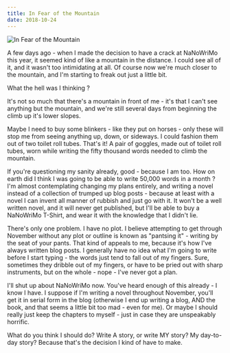 ```yaml
---
title: In Fear of the Mountain
date: 2018-10-24
---
```


![In Fear of the Mountain](https://source.unsplash.com/cckf4TsHAuw/1600x900)

A few days ago - when I made the decision to have a crack at NaNoWriMo this year, it seemed kind of like a mountain in the distance. I could see all of it, and it wasn't too intimidating at all. Of course now we're much closer to the mountain, and I'm starting to freak out just a little bit.

What the hell was I thinking ?

It's not so much that there's a mountain in front of me - it's that I can't see anything but the mountain, and we're still several days from beginning the climb up it's lower slopes.

Maybe I need to buy some blinkers - like they put on horses - only these will stop me from seeing anything up, down, or sideways. I could fashion them out of two toilet roll tubes. That's it! A pair of goggles, made out of toilet roll tubes, worn while writing the fifty thousand words needed to climb the mountain.

If you're questioning my sanity already, good - because I am too. How on earth did I think I was going to be able to write 50,000 words in a month ? I'm almost contemplating changing my plans entirely, and writing a novel instead of a collection of trumped up blog posts - because at least with a novel I can invent all manner of rubbish and just go with it. It won't be a well written novel, and it will never get published, but I'll be able to buy a NaNoWriMo T-Shirt, and wear it with the knowledge that I didn't lie.

There's only one problem. I have no plot. I believe attempting to get through November without any plot or outline is known as "pantsing it" - writing by the seat of your pants. That kind of appeals to me, because it's how I've always written blog posts. I generally have no idea what I'm going to write before I start typing - the words just tend to fall out of my fingers. Sure, sometimes they dribble out of my fingers, or have to be pried out with sharp instruments, but on the whole - nope - I've never got a plan.

I'll shut up about NaNoWriMo now. You've heard enough of this already - I know I have. I suppose if I'm writing a novel throughout November, you'll get it in serial form in the blog (otherwise I end up writing a blog, AND the book, and that seems a little bit too mad - even for me). Or maybe I should really just keep the chapters to myself - just in case they are unspeakably horrific.

What do you think I should do? Write A story, or write MY story? My day-to-day story? Because that's the decision I kind of have to make.